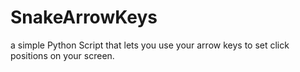 # SnakeArrowKeys
a simple Python Script that lets you use your arrow keys to set click positions on your screen. 
